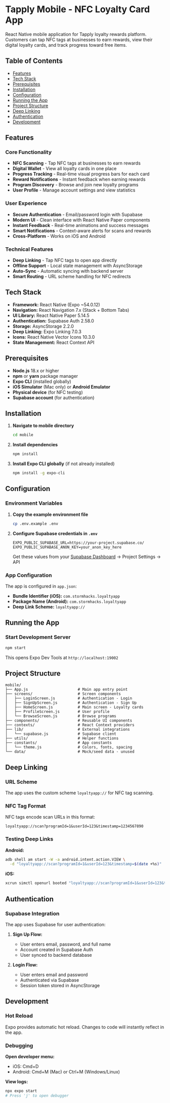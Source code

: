 # Tapply Mobile - NFC Loyalty Card App

React Native mobile application for Tapply loyalty rewards platform. Customers can tap NFC tags at businesses to earn rewards, view their digital loyalty cards, and track progress toward free items.

## Table of Contents

- [Features](#features)
- [Tech Stack](#tech-stack)
- [Prerequisites](#prerequisites)
- [Installation](#installation)
- [Configuration](#configuration)
- [Running the App](#running-the-app)
- [Project Structure](#project-structure)
- [Deep Linking](#deep-linking)
- [Authentication](#authentication)
- [Development](#development)

## Features

### Core Functionality
- **NFC Scanning** - Tap NFC tags at businesses to earn rewards
- **Digital Wallet** - View all loyalty cards in one place
- **Progress Tracking** - Real-time visual progress bars for each card
- **Reward Notifications** - Instant feedback when earning rewards
- **Program Discovery** - Browse and join new loyalty programs
- **User Profile** - Manage account settings and view statistics

### User Experience
- **Secure Authentication** - Email/password login with Supabase
- **Modern UI** - Clean interface with React Native Paper components
- **Instant Feedback** - Real-time animations and success messages
- **Smart Notifications** - Context-aware alerts for scans and rewards
- **Cross-Platform** - Works on iOS and Android

### Technical Features
- **Deep Linking** - Tap NFC tags to open app directly
- **Offline Support** - Local state management with AsyncStorage
- **Auto-Sync** - Automatic syncing with backend server
- **Smart Routing** - URL scheme handling for NFC redirects

## Tech Stack

- **Framework:** React Native (Expo ~54.0.12)
- **Navigation:** React Navigation 7.x (Stack + Bottom Tabs)
- **UI Library:** React Native Paper 5.14.5
- **Authentication:** Supabase Auth 2.58.0
- **Storage:** AsyncStorage 2.2.0
- **Deep Linking:** Expo Linking 7.0.3
- **Icons:** React Native Vector Icons 10.3.0
- **State Management:** React Context API

## Prerequisites

- **Node.js** 18.x or higher
- **npm** or **yarn** package manager
- **Expo CLI** (installed globally)
- **iOS Simulator** (Mac only) or **Android Emulator**
- **Physical device** (for NFC testing)
- **Supabase account** (for authentication)

## Installation

1. **Navigate to mobile directory**
   ```bash
   cd mobile
   ```

2. **Install dependencies**
   ```bash
   npm install
   ```

3. **Install Expo CLI globally** (if not already installed)
   ```bash
   npm install -g expo-cli
   ```

## Configuration

### Environment Variables

1. **Copy the example environment file**
   ```bash
   cp .env.example .env
   ```

2. **Configure Supabase credentials in `.env`**
   ```env
   EXPO_PUBLIC_SUPABASE_URL=https://your-project.supabase.co/
   EXPO_PUBLIC_SUPABASE_ANON_KEY=your_anon_key_here
   ```

   Get these values from your [Supabase Dashboard](https://app.supabase.com) → Project Settings → API

### App Configuration

The app is configured in `app.json`:
- **Bundle Identifier (iOS):** `com.stormhacks.loyaltyapp`
- **Package Name (Android):** `com.stormhacks.loyaltyapp`
- **Deep Link Scheme:** `loyaltyapp://`

## Running the App
### Start Development Server

```bash
npm start
```

This opens Expo Dev Tools at `http://localhost:19002`



## Project Structure

```
mobile/
├── App.js                      # Main app entry point
├── screens/                    # Screen components
│   ├── LoginScreen.js          # Authentication - Login
│   ├── SignUpScreen.js         # Authentication - Sign Up
│   ├── HomeScreen.js           # Main screen - Loyalty cards
│   ├── ProfileScreen.js        # User profile
│   └── BrowseScreen.js         # Browse programs
├── components/                 # Reusable UI components
├── contexts/                   # React Context providers
├── lib/                        # External integrations
│   └── supabase.js             # Supabase client
├── utils/                      # Helper functions
├── constants/                  # App constants
│   └── theme.js                # Colors, fonts, spacing
└── data/                       # Mock/seed data - unused
```

## Deep Linking

### URL Scheme

The app uses the custom scheme `loyaltyapp://` for NFC tag scanning.

### NFC Tag Format

NFC tags encode scan URLs in this format:
```
loyaltyapp://scan?programId=1&userId=123&timestamp=1234567890
```

### Testing Deep Links

**Android:**
```bash
adb shell am start -W -a android.intent.action.VIEW \
  -d "loyaltyapp://scan?programId=1&userId=123&timestamp=$(date +%s)"
```

**iOS:**
```bash
xcrun simctl openurl booted "loyaltyapp://scan?programId=1&userId=123&timestamp=$(date +%s)"
```

## Authentication

### Supabase Integration
The app uses Supabase for user authentication:

1. **Sign Up Flow:**
   - User enters email, password, and full name
   - Account created in Supabase Auth
   - User synced to backend database

2. **Login Flow:**
   - User enters email and password
   - Authenticated via Supabase
   - Session token stored in AsyncStorage

## Development

### Hot Reload
Expo provides automatic hot reload. Changes to code will instantly reflect in the app.

### Debugging
**Open developer menu:**
- iOS: Cmd+D
- Android: Cmd+M (Mac) or Ctrl+M (Windows/Linux)

**View logs:**
```bash
npx expo start
# Press 'j' to open debugger
```